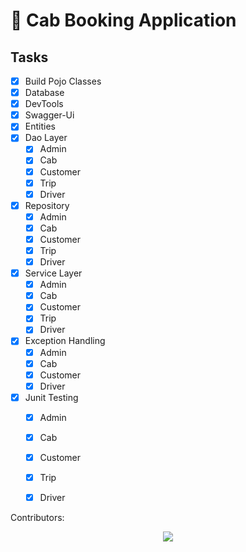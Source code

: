 # 🚕 Cab Booking Application

## Tasks

- [x] Build Pojo Classes
- [x] Database
- [x] DevTools
- [x] Swagger-Ui
- [x] Entities
- [x] Dao Layer
  - [x] Admin
  - [x] Cab
  - [x] Customer
  - [x] Trip
  - [x] Driver
- [x] Repository
  - [x] Admin
  - [x] Cab
  - [x] Customer
  - [x] Trip
  - [x] Driver
- [x] Service Layer
  - [x] Admin
  - [x] Cab
  - [x] Customer
  - [x] Trip
  - [x] Driver
- [x] Exception Handling
  - [x] Admin
  - [x] Cab
  - [x] Customer
  - [x] Driver
- [x] Junit Testing
  - [x] Admin
  - [x] Cab
  - [x] Customer
  - [x] Trip
  - [x] Driver


Contributors:
<br>
<p  align="center">
<a href="https://github.com/shadow-prince/cab-booking-sprint/graphs/contributors">
  <img  src="https://contrib.rocks/image?repo=shadow-prince/cab-booking-sprint" />
</a>
</p>

